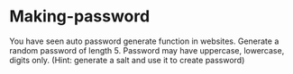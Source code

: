# Making-password
You have seen auto password generate function in websites. Generate a random password of length 5. Password may have uppercase, lowercase, digits only. (Hint: generate a salt and use it to create password)
